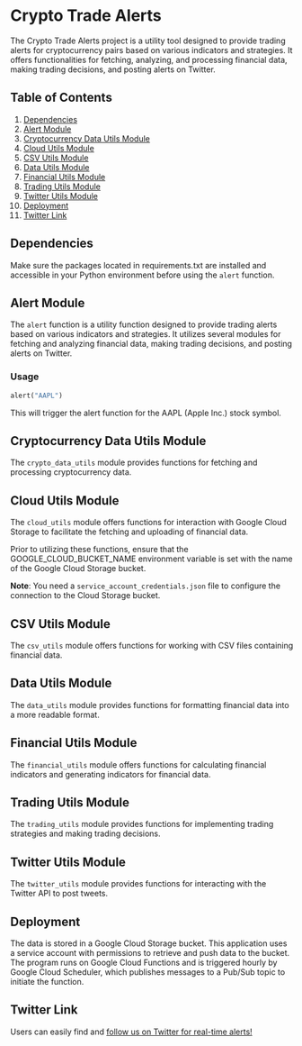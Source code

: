# Crypto Trade Alerts

The Crypto Trade Alerts project is a utility tool designed to provide trading alerts for cryptocurrency pairs based on various indicators and strategies. It offers functionalities for fetching, analyzing, and processing financial data, making trading decisions, and posting alerts on Twitter.

## Table of Contents

1. [Dependencies](#dependencies)
2. [Alert Module](#alert-module)
3. [Cryptocurrency Data Utils Module](#cryptocurrency-data-utils-module)
4. [Cloud Utils Module](#cloud-utils-module)
5. [CSV Utils Module](#csv-utils-module)
6. [Data Utils Module](#data-utils-module)
7. [Financial Utils Module](#financial-utils-module)
8. [Trading Utils Module](#trading-utils-module)
9. [Twitter Utils Module](#twitter-utils-module)
9. [Deployment](#deployment)
10. [Twitter Link](#twitter-link)

## Dependencies

Make sure the packages located in requirements.txt are installed and accessible in your Python environment before using the `alert` function.

## Alert Module

The `alert` function is a utility function designed to provide trading alerts based on various indicators and strategies. It utilizes several modules for fetching and analyzing financial data, making trading decisions, and posting alerts on Twitter.

### Usage

```python
alert("AAPL")
```

This will trigger the alert function for the AAPL (Apple Inc.) stock symbol.

## Cryptocurrency Data Utils Module

The `crypto_data_utils` module provides functions for fetching and processing cryptocurrency data.

## Cloud Utils Module

The `cloud_utils` module offers functions for interaction with Google Cloud Storage to facilitate the fetching and uploading of financial data.

Prior to utilizing these functions, ensure that the GOOGLE_CLOUD_BUCKET_NAME environment variable is set with the name of the Google Cloud Storage bucket.

**Note**: You need a `service_account_credentials.json` file to configure the connection to the Cloud Storage bucket.

## CSV Utils Module

The `csv_utils` module offers functions for working with CSV files containing financial data.

## Data Utils Module

The `data_utils` module provides functions for formatting financial data into a more readable format.

## Financial Utils Module

The `financial_utils` module offers functions for calculating financial indicators and generating indicators for financial data.

## Trading Utils Module

The `trading_utils` module provides functions for implementing trading strategies and making trading decisions.

## Twitter Utils Module

The `twitter_utils` module provides functions for interacting with the Twitter API to post tweets.

## Deployment

The data is stored in a Google Cloud Storage bucket. This application uses a service account with permissions to retrieve and push data to the bucket. The program runs on Google Cloud Functions and is triggered hourly by Google Cloud Scheduler, which publishes messages to a Pub/Sub topic to initiate the function.

## Twitter Link

Users can easily find and [follow us on Twitter for real-time alerts!](https://x.com/TheBitcoinAlert)



